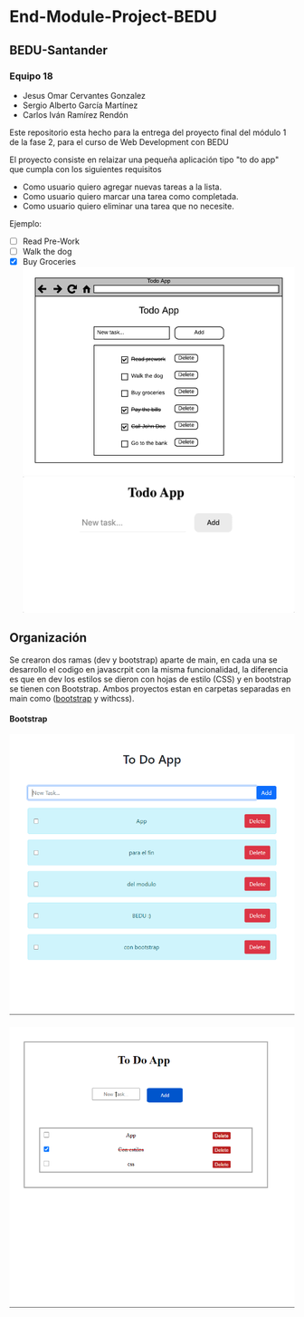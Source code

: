 # End-Module-Project-BEDU
## BEDU-Santander
### Equipo 18
- Jesus Omar Cervantes Gonzalez
- Sergio Alberto García Martínez
- Carlos Iván Ramírez Rendón


Este repositorio esta hecho para la entrega del proyecto final del módulo 1 de la fase 2, para el curso de Web Development con BEDU

El proyecto consiste en relaizar una pequeña aplicación tipo "to do app" que cumpla con los siguientes requisitos 

- Como usuario quiero agregar nuevas tareas a la lista.
- Como usuario quiero marcar una tarea como completada.
- Como usuario quiero eliminar una tarea que no necesite.

Ejemplo:

- [ ] Read Pre-Work
- [ ] Walk the dog
- [x] Buy Groceries
![Screenshot](/img/mockup.png)
![Screenshot](/img/unnamed.gif)

## Organización

Se crearon dos ramas (dev y bootstrap) aparte de main, en cada una se desarrollo el codigo en javascrpit con la misma funcionalidad, la diferencia es que en dev los estilos se dieron con hojas de estilo (CSS) y en bootstrap se tienen con Bootstrap. Ambos proyectos estan en carpetas separadas en main como ([bootstrap](./bootstrap) y withcss).

#### Bootstrap
![Screenshot](/img/app-bootstrap.png)

####
![Screenshot](/img/App-css.png)






